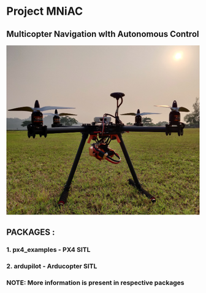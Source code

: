 [//]: # (Image References)

[image1]: ./resource/ground.jpg "Ground Pic"


# Project MNiAC
 
## Multicopter Navigation wIth Autonomous Control

![alt_text][image1]

## PACKAGES :

### 1. px4_examples - PX4 SITL
### 2. ardupilot - Arducopter SITL
### NOTE: More information is present in respective packages

